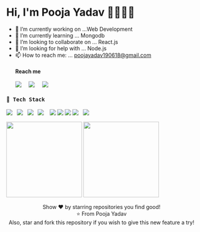 # Hi, I'm Pooja Yadav 👋👨🏻‍💻 

- 🔭 I’m currently working on ...Web Development
- 🌱 I’m currently learning ... Mongodb
- 👯 I’m looking to collaborate on ... React.js
- 🤔 I’m looking for help with ... Node.js
- 📫 How to reach me: ... poojayadav190618@gmail.com
  <p>
  <h4>Reach me</h4>
  <a href="https://www.linkedin.com/in//"><img src="https://img.icons8.com/android/24/000000/linkedin.png"/></a>&nbsp;&nbsp;&nbsp;&nbsp;
    <a href="https://twitter.com/pooja_yadav111"><img src="https://img.icons8.com/android/24/000000/twitter.png"/></a>&nbsp;&nbsp;&nbsp;&nbsp;
  <a href="https://netlify.app/"><img src="https://img.icons8.com/ios-filled/24/000000/portfolio.png"/></a>
</p>
  <h4> 🔭<samp> Tech Stack</samp></h4>
  <p >
 <img src="https://img.shields.io/badge/html5%20-%23e34f26.svg?&style=for-the-badge&logo=html5&logoColor=white" />&nbsp;&nbsp;
 <img src="https://img.shields.io/badge/css3%20-%231572B6.svg?&style=for-the-badge&logo=css3&logoColor=white" />&nbsp;&nbsp;
 <img src="https://img.shields.io/badge/javascript%20-%23F7DF1E.svg?&style=for-the-badge&logo=javascript&logoColor=white" />&nbsp;&nbsp;
 <img src="https://img.shields.io/badge/react%20-%2361DAFB.svg?&style=for-the-badge&logo=react&logoColor=white" />&nbsp;&nbsp;&nbsp;
 <img src="https://img.shields.io/badge/react%20redux%20-%23c21325.svg?&style=for-the-badge&logo=redux&logoColor=white" />
 <img src="https://img.shields.io/badge/mongodb%20-%23e34f26.svg?&style=for-the-badge&logo=mongodb&logoColor=white" />
 <img src="https://img.shields.io/badge/nodejs%20-%23e34f26.svg?&style=for-the-badge&logo=nodejs&logoColor=white" />
 <img src="https://img.shields.io/badge/Git%20-%23e34f26.svg?&style=for-the-badge&logo=git&logoColor=white" />&nbsp;&nbsp;
 <img src="https://img.shields.io/badge/Bootstrap%20-%23e34f26.svg?&style=for-the-badge&logo=bootstrap&logoColor=white" />&nbsp;&nbsp;
  
 </p>
  <p align='left'>
  <img src="https://github-readme-stats.vercel.app/api?username=pooja171195&theme=dark&show_icons=true&count_private=true" height="200px" />
  <img src="https://github-readme-stats.vercel.app/api/top-langs/?username=pooja171195&theme=tokyonight"  height="200px"/>
</P>

<p align = "center">
  Show ❤️ by starring repositories you find good! <br/>
⭐ From Pooja Yadav  <br/>
Also, star and fork this repository if you wish to give this new feature a try! <br/>
</p>
